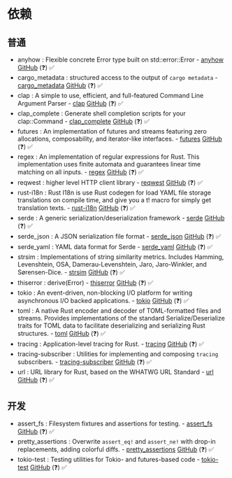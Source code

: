 # 依赖

## 普通
- anyhow : Flexible concrete Error type built on std::error::Error - [anyhow](https://crates.io/crates/anyhow) [GitHub](https://github.com/dtolnay/anyhow) (❓) ✅
- cargo_metadata : structured access to the output of `cargo metadata` - [cargo_metadata](https://crates.io/crates/cargo_metadata) [GitHub](https://github.com/oli-obk/cargo_metadata) (❓) ✅
- clap : A simple to use, efficient, and full-featured Command Line Argument Parser - [clap](https://crates.io/crates/clap) [GitHub](https://github.com/clap-rs/clap) (❓) ✅
- clap_complete : Generate shell completion scripts for your clap::Command - [clap_complete](https://crates.io/crates/clap_complete) [GitHub](https://github.com/clap-rs/clap) (❓) ✅
- futures : An implementation of futures and streams featuring zero allocations, composability, and iterator-like interfaces.  - [futures](https://crates.io/crates/futures) [GitHub](https://github.com/rust-lang/futures-rs) (❓) ✅
- regex : An implementation of regular expressions for Rust. This implementation uses finite automata and guarantees linear time matching on all inputs.  - [regex](https://crates.io/crates/regex) [GitHub](https://github.com/rust-lang/regex) (❓) ✅
- reqwest : higher level HTTP client library - [reqwest](https://crates.io/crates/reqwest) [GitHub](https://github.com/seanmonstar/reqwest) (❓) ✅
- rust-i18n : Rust I18n is use Rust codegen for load YAML file storage translations on compile time, and give you a t! macro for simply get translation texts. - [rust-i18n](https://crates.io/crates/rust-i18n) [GitHub](https://github.com/longbridge/rust-i18n) (❓) ✅
- serde : A generic serialization/deserialization framework - [serde](https://crates.io/crates/serde) [GitHub](https://github.com/serde-rs/serde) (❓) ✅
- serde_json : A JSON serialization file format - [serde_json](https://crates.io/crates/serde_json) [GitHub](https://github.com/serde-rs/json) (❓) ✅
- serde_yaml : YAML data format for Serde - [serde_yaml](https://crates.io/crates/serde_yaml) [GitHub](https://github.com/dtolnay/serde-yaml) (❓) ✅
- strsim : Implementations of string similarity metrics. Includes Hamming, Levenshtein, OSA, Damerau-Levenshtein, Jaro, Jaro-Winkler, and Sørensen-Dice.  - [strsim](https://crates.io/crates/strsim) [GitHub](https://github.com/rapidfuzz/strsim-rs) (❓) ✅
- thiserror : derive(Error) - [thiserror](https://crates.io/crates/thiserror) [GitHub](https://github.com/dtolnay/thiserror) (❓) ✅
- tokio : An event-driven, non-blocking I/O platform for writing asynchronous I/O backed applications.  - [tokio](https://crates.io/crates/tokio) [GitHub](https://github.com/tokio-rs/tokio) (❓) ✅
- toml : A native Rust encoder and decoder of TOML-formatted files and streams. Provides implementations of the standard Serialize/Deserialize traits for TOML data to facilitate deserializing and serializing Rust structures.  - [toml](https://crates.io/crates/toml) [GitHub](https://github.com/toml-rs/toml) (❓) ✅
- tracing : Application-level tracing for Rust.  - [tracing](https://crates.io/crates/tracing) [GitHub](https://github.com/tokio-rs/tracing) (❓) ✅
- tracing-subscriber : Utilities for implementing and composing `tracing` subscribers.  - [tracing-subscriber](https://crates.io/crates/tracing-subscriber) [GitHub](https://github.com/tokio-rs/tracing) (❓) ✅
- url : URL library for Rust, based on the WHATWG URL Standard - [url](https://crates.io/crates/url) [GitHub](https://github.com/servo/rust-url) (❓) ✅

## 开发
- assert_fs : Filesystem fixtures and assertions for testing. - [assert_fs](https://crates.io/crates/assert_fs) [GitHub](https://github.com/assert-rs/assert_fs.git) (❓) ✅
- pretty_assertions : Overwrite `assert_eq!` and `assert_ne!` with drop-in replacements, adding colorful diffs. - [pretty_assertions](https://crates.io/crates/pretty_assertions) [GitHub](https://github.com/rust-pretty-assertions/rust-pretty-assertions) (❓) ✅
- tokio-test : Testing utilities for Tokio- and futures-based code  - [tokio-test](https://crates.io/crates/tokio-test) [GitHub](https://github.com/tokio-rs/tokio) (❓) ✅
